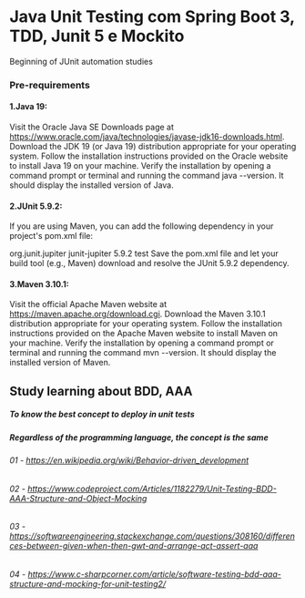 # Java Unit Testing com Spring Boot 3, TDD, Junit 5 e Mockito
 Beginning of JUnit automation studies

### Pre-requirements

#### 1.Java 19:
Visit the Oracle Java SE Downloads page at https://www.oracle.com/java/technologies/javase-jdk16-downloads.html.
Download the JDK 19 (or Java 19) distribution appropriate for your operating system.
Follow the installation instructions provided on the Oracle website to install Java 19 on your machine.
Verify the installation by opening a command prompt or terminal and running the command java --version. It should display the installed version of Java.

#### 2.JUnit 5.9.2:
If you are using Maven, you can add the following dependency in your project's pom.xml file:

<dependency>
    <groupId>org.junit.jupiter</groupId>
    <artifactId>junit-jupiter</artifactId>
    <version>5.9.2</version>
    <scope>test</scope>
</dependency>
Save the pom.xml file and let your build tool (e.g., Maven) download and resolve the JUnit 5.9.2 dependency.

#### 3.Maven 3.10.1:
Visit the official Apache Maven website at https://maven.apache.org/download.cgi.
Download the Maven 3.10.1 distribution appropriate for your operating system.
Follow the installation instructions provided on the Apache Maven website to install Maven on your machine.
Verify the installation by opening a command prompt or terminal and running the command mvn --version. It should display the installed version of Maven.


## Study learning about BDD, AAA
##### To know the best concept to deploy in unit tests
##### Regardless of the programming language, the concept is the same
###### 01 - https://en.wikipedia.org/wiki/Behavior-driven_development
###### 02 - https://www.codeproject.com/Articles/1182279/Unit-Testing-BDD-AAA-Structure-and-Object-Mocking
###### 03 - https://softwareengineering.stackexchange.com/questions/308160/differences-between-given-when-then-gwt-and-arrange-act-assert-aaa
###### 04 - https://www.c-sharpcorner.com/article/software-testing-bdd-aaa-structure-and-mocking-for-unit-testing2/





